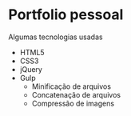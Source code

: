 <h1>Portfolio pessoal</h1>

<p>Algumas tecnologias usadas</p>
<ul>
    <li>HTML5</li>
    <li>CSS3</li>
    <li>jQuery</li>
    <li>Gulp
        <ul>
            <li>Minificação de arquivos</li>
            <li>Concatenação de arquivos</li>
            <li>Compressão de imagens</li>
        </ul>
    </li>
</ul>